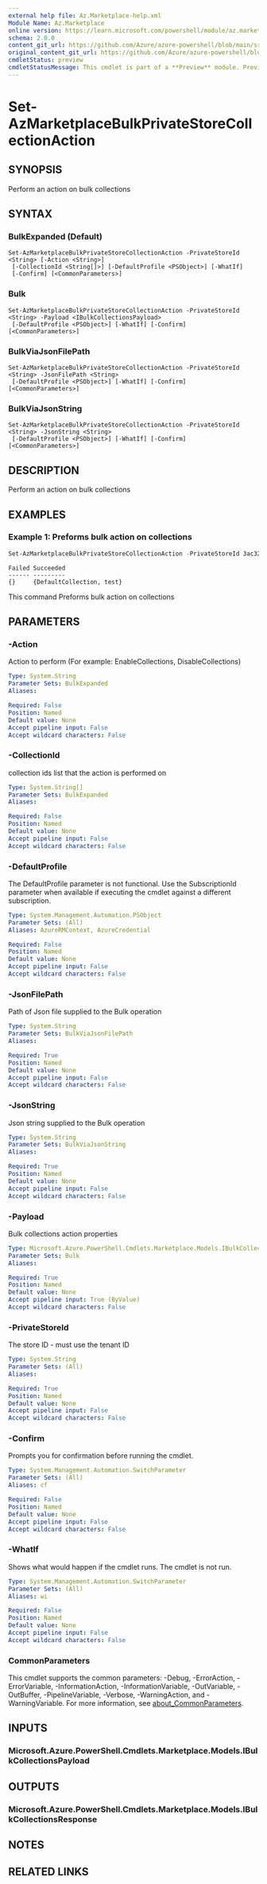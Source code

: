 ```yaml
---
external help file: Az.Marketplace-help.xml
Module Name: Az.Marketplace
online version: https://learn.microsoft.com/powershell/module/az.marketplace/set-azmarketplacebulkprivatestorecollectionaction
schema: 2.0.0
content_git_url: https://github.com/Azure/azure-powershell/blob/main/src/Marketplace/Marketplace/help/Set-AzMarketplaceBulkPrivateStoreCollectionAction.md
original_content_git_url: https://github.com/Azure/azure-powershell/blob/main/src/Marketplace/Marketplace/help/Set-AzMarketplaceBulkPrivateStoreCollectionAction.md
cmdletStatus: preview
cmdletStatusMessage: This cmdlet is part of a **Preview** module. Preview versions aren't recommended for use in production environments. For more information, see https://aka.ms/azps-refstatus.
---
```


# Set-AzMarketplaceBulkPrivateStoreCollectionAction

## SYNOPSIS
Perform an action on bulk collections

## SYNTAX

### BulkExpanded (Default)
```
Set-AzMarketplaceBulkPrivateStoreCollectionAction -PrivateStoreId <String> [-Action <String>]
 [-CollectionId <String[]>] [-DefaultProfile <PSObject>] [-WhatIf]
 [-Confirm] [<CommonParameters>]
```

### Bulk
```
Set-AzMarketplaceBulkPrivateStoreCollectionAction -PrivateStoreId <String> -Payload <IBulkCollectionsPayload>
 [-DefaultProfile <PSObject>] [-WhatIf] [-Confirm] [<CommonParameters>]
```

### BulkViaJsonFilePath
```
Set-AzMarketplaceBulkPrivateStoreCollectionAction -PrivateStoreId <String> -JsonFilePath <String>
 [-DefaultProfile <PSObject>] [-WhatIf] [-Confirm] [<CommonParameters>]
```

### BulkViaJsonString
```
Set-AzMarketplaceBulkPrivateStoreCollectionAction -PrivateStoreId <String> -JsonString <String>
 [-DefaultProfile <PSObject>] [-WhatIf] [-Confirm] [<CommonParameters>]
```

## DESCRIPTION
Perform an action on bulk collections

## EXAMPLES

### Example 1: Preforms bulk action on collections
```powershell
Set-AzMarketplaceBulkPrivateStoreCollectionAction -PrivateStoreId 3ac32d8c-e888-4dc6-b4ff-be4d755af13a -Payload @{Action = "EnableCollections"; CollectionId = "3ac32d8c-e888-4dc6-b4ff-be4d755af13a", "fdb889a1-cf3e-49f0-95b8-2bb012fa01f1" }
```

```output
Failed Succeeded
------ ---------
{}     {DefaultCollection, test}
```

This command Preforms bulk action on collections

## PARAMETERS

### -Action
Action to perform (For example: EnableCollections, DisableCollections)

```yaml
Type: System.String
Parameter Sets: BulkExpanded
Aliases:

Required: False
Position: Named
Default value: None
Accept pipeline input: False
Accept wildcard characters: False
```

### -CollectionId
collection ids list that the action is performed on

```yaml
Type: System.String[]
Parameter Sets: BulkExpanded
Aliases:

Required: False
Position: Named
Default value: None
Accept pipeline input: False
Accept wildcard characters: False
```

### -DefaultProfile
The DefaultProfile parameter is not functional.
Use the SubscriptionId parameter when available if executing the cmdlet against a different subscription.

```yaml
Type: System.Management.Automation.PSObject
Parameter Sets: (All)
Aliases: AzureRMContext, AzureCredential

Required: False
Position: Named
Default value: None
Accept pipeline input: False
Accept wildcard characters: False
```

### -JsonFilePath
Path of Json file supplied to the Bulk operation

```yaml
Type: System.String
Parameter Sets: BulkViaJsonFilePath
Aliases:

Required: True
Position: Named
Default value: None
Accept pipeline input: False
Accept wildcard characters: False
```

### -JsonString
Json string supplied to the Bulk operation

```yaml
Type: System.String
Parameter Sets: BulkViaJsonString
Aliases:

Required: True
Position: Named
Default value: None
Accept pipeline input: False
Accept wildcard characters: False
```

### -Payload
Bulk collections action properties

```yaml
Type: Microsoft.Azure.PowerShell.Cmdlets.Marketplace.Models.IBulkCollectionsPayload
Parameter Sets: Bulk
Aliases:

Required: True
Position: Named
Default value: None
Accept pipeline input: True (ByValue)
Accept wildcard characters: False
```

### -PrivateStoreId
The store ID - must use the tenant ID

```yaml
Type: System.String
Parameter Sets: (All)
Aliases:

Required: True
Position: Named
Default value: None
Accept pipeline input: False
Accept wildcard characters: False
```

### -Confirm
Prompts you for confirmation before running the cmdlet.

```yaml
Type: System.Management.Automation.SwitchParameter
Parameter Sets: (All)
Aliases: cf

Required: False
Position: Named
Default value: None
Accept pipeline input: False
Accept wildcard characters: False
```

### -WhatIf
Shows what would happen if the cmdlet runs.
The cmdlet is not run.

```yaml
Type: System.Management.Automation.SwitchParameter
Parameter Sets: (All)
Aliases: wi

Required: False
Position: Named
Default value: None
Accept pipeline input: False
Accept wildcard characters: False
```

### CommonParameters
This cmdlet supports the common parameters: -Debug, -ErrorAction, -ErrorVariable, -InformationAction, -InformationVariable, -OutVariable, -OutBuffer, -PipelineVariable, -Verbose, -WarningAction, and -WarningVariable. For more information, see [about_CommonParameters](http://go.microsoft.com/fwlink/?LinkID=113216).

## INPUTS

### Microsoft.Azure.PowerShell.Cmdlets.Marketplace.Models.IBulkCollectionsPayload

## OUTPUTS

### Microsoft.Azure.PowerShell.Cmdlets.Marketplace.Models.IBulkCollectionsResponse

## NOTES

## RELATED LINKS
